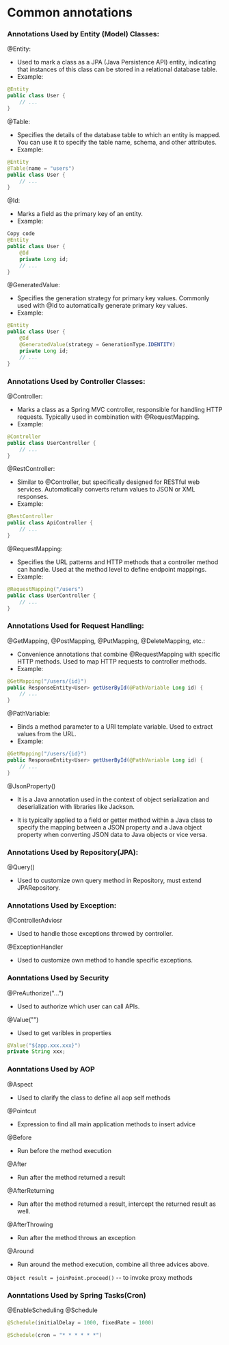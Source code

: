 # Common annotations

### Annotations Used by Entity (Model) Classes:
@Entity:
- Used to mark a class as a JPA (Java Persistence API) entity, indicating that instances of this class can be stored in a relational database table.
- Example:
```java
@Entity
public class User {
    // ...
}
```

@Table:
- Specifies the details of the database table to which an entity is mapped.
You can use it to specify the table name, schema, and other attributes.
- Example:
```java
@Entity
@Table(name = "users")
public class User {
    // ...
}
```

@Id:
- Marks a field as the primary key of an entity.
- Example:
```java
Copy code
@Entity
public class User {
    @Id
    private Long id;
    // ...
}
```

@GeneratedValue:

- Specifies the generation strategy for primary key values. Commonly used with @Id to automatically generate primary key values.
- Example:
```java
@Entity
public class User {
    @Id
    @GeneratedValue(strategy = GenerationType.IDENTITY)
    private Long id;
    // ...
}
```

### Annotations Used by Controller Classes:

@Controller:

- Marks a class as a Spring MVC controller, responsible for handling HTTP requests.
Typically used in combination with @RequestMapping.
- Example:
```java
@Controller
public class UserController {
    // ...
}
```

@RestController:

- Similar to @Controller, but specifically designed for RESTful web services.
Automatically converts return values to JSON or XML responses.
- Example:
```java
@RestController
public class ApiController {
    // ...
}
```

@RequestMapping:

- Specifies the URL patterns and HTTP methods that a controller method can handle.
Used at the method level to define endpoint mappings.
- Example:
```java
@RequestMapping("/users")
public class UserController {
    // ...
}
```
### Annotations Used for Request Handling:

@GetMapping, @PostMapping, @PutMapping, @DeleteMapping, etc.:

- Convenience annotations that combine @RequestMapping with specific HTTP methods.
Used to map HTTP requests to controller methods.
- Example:
```java
@GetMapping("/users/{id}")
public ResponseEntity<User> getUserById(@PathVariable Long id) {
    // ...
}
```
@PathVariable:

- Binds a method parameter to a URI template variable. Used to extract values from the URL.
- Example:
```java
@GetMapping("/users/{id}")
public ResponseEntity<User> getUserById(@PathVariable Long id) {
    // ...
}
```

@JsonProperty()
- It is a Java annotation used in the context of object serialization and deserialization with libraries like Jackson.

- It is typically applied to a field or getter method within a Java class to specify the mapping between a JSON property and a Java object property when converting JSON data to Java objects or vice versa.

### Annotations Used by Repository(JPA):
@Query()
- Used to customize own query method in Repository, must extend JPARepository.

### Annotations Used by Exception:
@ControllerAdviosr
- Used to handle those exceptions throwed by controller.

@ExceptionHandler
- Used to customize own method to handle specific exceptions. 


### Aonntations Used by Security

@PreAuthorize("...")
- Used to authorize which user can call APIs.

@Value("")
- Used to get varibles in properties
```java
@Value("${app.xxx.xxx}")
private String xxx;
```


### Aonntations Used by AOP

@Aspect
- Used to clarify the class to define all aop self methods

@Pointcut
- Expression to find all main application methods to insert advice

@Before 
- Run before the method execution

@After 
- Run after the method returned a result

@AfterReturning 
- Run after the method returned a result, intercept the 
returned result as well.

@AfterThrowing 
- Run after the method throws an exception

@Around 
- Run around the method execution, combine all three advices above.

`Object result = joinPoint.proceed()` -- to invoke proxy methods

### Aonntations Used by Spring Tasks(Cron)
@EnableScheduling
@Schedule
```java
@Schedule(initialDelay = 1000, fixedRate = 1000)

@Schedule(cron = "* * * * * *")
```

